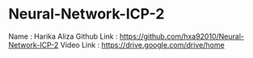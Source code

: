 # Neural-Network-ICP-2
Name : Harika Aliza
Github Link : https://github.com/hxa92010/Neural-Network-ICP-2
Video Link : https://drive.google.com/drive/home
